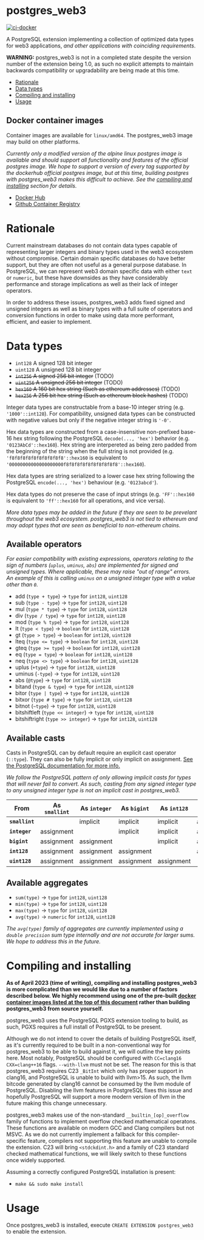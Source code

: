 # postgres_web3

[![ci-docker](https://github.com/Yen/postgres_web3/actions/workflows/ci-docker.yml/badge.svg)](https://github.com/Yen/postgres_web3/actions/workflows/ci-docker.yml)

A PostgreSQL extension implementing a collection of optimized data types for web3 applications, _and other applications with coinciding requirements_.

**WARNING:** postgres_web3 is not in a completed state despite the version number of the extension being 1.0, as such no explicit attempts to maintain backwards compatibility or upgradability are being made at this time.

- [Rationale](#rationale)
- [Data types](#data-types)
- [Compiling and installing](#compiling-and-installing)
- [Usage](#usage)

## Docker container images

Container images are available for `linux/amd64`. The postgres_web3 image may build on other platforms.

_Currently only a modified version of the alpine linux postgres image is available and should support all functionality and features of the official postgres image. We hope to support a version of every tag supported by the dockerhub official postgres image, but at this time, building postgres with postgres_web3 makes this difficult to achieve. See the [compiling and installing](#compiling-and-installing) section for details._

- [Docker Hub](https://hub.docker.com/r/georgebott/postgres_web3)
- [Github Container Registry](https://ghcr.io/yen/postgres_web3)

# Rationale

Current mainstream databases do not contain data types capable of representing larger integers and binary types used in the web3 ecosystem without compromise. Certain domain specific databases do have better support, but they are often not useful as a general purpose database. In PostgreSQL, we can represent web3 domain specific data with either `text` or `numeric`, but these have downsides as they have considerably performance and storage implications as well as their lack of integer operators.

In order to address these issues, postgres_web3 adds fixed signed and unsigned integers as well as binary types with a full suite of operators and conversion functions in order to make using data more performant, efficient, and easier to implement.

# Data types

- `int128` A signed 128 bit integer
- `uint128` A unsigned 128 bit integer
- ~~`int256` A signed 256 bit integer~~ (TODO)
- ~~`uint256` A unsigned 256 bit integer~~ (TODO)
- ~~`hex160` A 160 bit hex string (Such as ethereum addresses)~~ (TODO)
- ~~`hex256` A 256 bit hex string (Such as ethereum block hashes)~~ (TODO)

Integer data types are constructable from a base-10 integer string (e.g. `'1000'::int128`). For compatibility, unsigned data types can be constructed with negative values but only if the negative integer string is `'-0'`.

Hex data types are constructed from a case-insensitive non-prefixed base-16 hex string following the PostgreSQL `decode(..., 'hex')` behavior (e.g. `'0123AbCd'::hex160`). Hex string are interpereted as being zero padded from the beginning of the string when the full string is not provided (e.g. `'f8f8f8f8f8f8f8f8f8f8'::hex160` is equivalent to `'00000000000000000000f8f8f8f8f8f8f8f8f8f8'::hex160`).

Hex data types are string serialized to a lower case hex string following the PostgreSQL `encode(..., 'hex')` behaviour (e.g. `'0123abcd'`).

Hex data types do not preserve the case of input strings (e.g. `'FF'::hex160` is equivalent to `'ff'::hex160` for all operations, and vice versa).

_More data types may be added in the future if they are seen to be prevelant throughout the web3 ecosystem. postgres_web3 is not tied to ethereum and may adopt types that are seen as beneficial to non-ethereum chains._

## Available operators

_For easier compatibility with existing expressions, operators relating to the sign of numbers (`uplus`, `uminus`, `abs`) are implemented for signed and unsigned types. Where applicable, these may raise "out of range" errors. An example of this is calling `uminus` on a unsigned integer type with a value other than `0`._

- add (`type + type`) -> `type` for `int128`, `uint128`
- sub (`type - type`) -> `type` for `int128`, `uint128`
- mul (`type * type`) -> `type` for `int128`, `uint128`
- div (`type / type`) -> `type` for `int128`, `uint128`
- mod (`type % type`) -> `type` for `int128`, `uint128`
- lt (`type < type`) -> `boolean` for `int128`, `uint128`
- gt (`type > type`) -> `boolean` for `int128`, `uint128`
- lteq (`type <= type`) -> `boolean` for `int128`, `uint128`
- gteq (`type >= type`) -> `boolean` for `int128`, `uint128`
- eq (`type = type`) -> `boolean` for `int128`, `uint128`
- neq (`type <> type`) -> `boolean` for `int128`, `uint128`
- uplus (`+type`) -> `type` for `int128`, `uint128`
- uminus (`-type`) -> `type` for `int128`, `uint128`
- abs (`@type`) -> `type` for `int128`, `uint128`
- bitand (`type & type`) -> `type` for `int128`, `uint128`
- bitor (`type | type`) -> `type` for `int128`, `uint128`
- bitxor (`type # type`) -> `type` for `int128`, `uint128`
- bitnot (`~type`) -> `type` for `int128`, `uint128`
- bitshiftleft (`type << integer`) -> `type` for `int128`, `uint128`
- bitshiftright (`type >> integer`) -> `type` for `int128`, `uint128`

## Available casts

Casts in PostgreSQL can by default require an explicit cast operator (`::type`). They can also be fully implicit or only implicit on assignment. [See the PostgreSQL documentation for more info.](https://www.postgresql.org/docs/15/sql-createcast.html)

_We follow the PostgreSQL pattern of only allowing implicit casts for types that will never fail to convert. As such, casting from any signed integer type to any unsigned integer type is not an implicit cast in postgres_web3._

|From          |As `smallint`|As `integer`|As `bigint`|As `int128`|As `uint128`|
|---           |---          |---         |---        |---        |---         |
|**`smallint`**|             |implicit    |implicit   |implicit   |assignment  |
|**`integer`** |assignment   |            |implicit   |implicit   |assignment  |
|**`bigint`**  |assignment   |assignment  |           |implicit   |assignment  |
|**`int128`**  |assignment   |assignment  |assignment |           |assignment  |
|**`uint128`** |assignment   |assignment  |assignment |assignment |            |

## Available aggregates

- `sum(type)` -> `type` for `int128`, `uint128`
- `min(type)` -> `type` for `int128`, `uint128`
- `max(type)` -> `type` for `int128`, `uint128`
- `avg(type)` -> `numeric` for `int128`, `uint128`

_The `avg(type)` family of aggregates are currently implemented using a `double precision` sum type internally and are not accurate for larger sums. We hope to address this in the future._

# Compiling and installing

**As of April 2023 (time of writing), compiling and installing postgres_web3 is more complicated than we would like due to a number of factors described below. We highly recommend using one of the pre-built [docker container images listed at the top of this document](#docker-container-images) rather than building postgres_web3 from source yourself.**

postgres_web3 uses the PostgreSQL PGXS extension tooling to build, as such, PGXS requires a full install of PostgreSQL to be present.

Although we do not intend to cover the details of building PostgreSQL itself, as it's currently required to be built in a non-conventional way for postgres_web3 to be able to build against it, we will outline the key points here. Most notably, PostgreSQL should be configured with `CC=clang16` `CXX=clang++16` flags. `--with-llvm` must not be set. The reason for this is that postgres_web3 requires C23 `_BitInt` which only has proper support in clang16, and PostgreSQL is unable to build with llvm>15. As such, the llvm bitcode generated by clang16 cannot be consumed by the llvm module of PostgreSQL. Disabling the llvm features in PostgreSQL fixes this issue and hopefully PostgreSQL will support a more modern version of llvm in the future making this change unnecessary.

postgres_web3 makes use of the non-standard `__builtin_[op]_overflow` family of functions to implement overflow checked mathematical operatons. These functions are available on modern GCC and Clang compilers but not MSVC. As we do not currently implement a fallback for this compiler-specific feature, compilers not supporting this feature are unable to compile the extension. C23 will bring `<stdckdint.h>` and a family of C23 standard checked mathematical functions, we will likely switch to these functions once widely supported.

Assuming a correctly configured PostgreSQL installation is present:

- `make && sudo make install`

# Usage

Once postgres_web3 is installed, execute `CREATE EXTENSION postgres_web3` to enable the extension.
